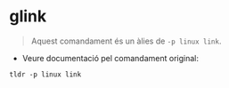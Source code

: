 # glink

> Aquest comandament és un àlies de `-p linux link`.

- Veure documentació pel comandament original:

`tldr -p linux link`
